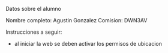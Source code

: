 Datos sobre el alumno

Nombre completo: Agustin Gonzalez
Comision: DWN3AV

Instrucciones a seguir:

- al iniciar la web se deben activar los permisos de ubicacion

